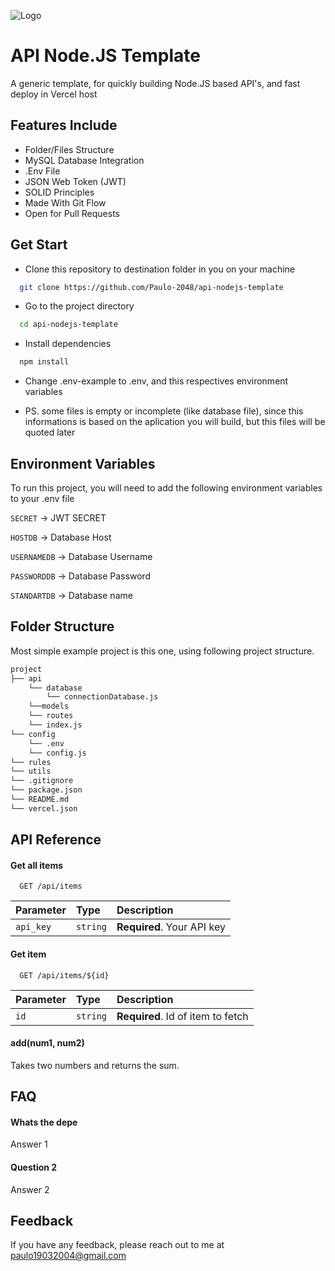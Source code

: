![Logo](https://dev-to-uploads.s3.amazonaws.com/uploads/articles/th5xamgrr6se0x5ro4g6.png)

# API Node.JS Template

A generic template, for quickly building Node.JS based API's, and fast deploy in Vercel host

## Features Include

- Folder/Files Structure
- MySQL Database Integration
- .Env File
- JSON Web Token (JWT)
- SOLID Principles
- Made With Git Flow
- Open for Pull Requests

## Get Start

- Clone this repository to destination folder in you on your machine

```bash
  git clone https://github.com/Paulo-2048/api-nodejs-template
```

- Go to the project directory

```bash
  cd api-nodejs-template
```

- Install dependencies

```bash
  npm install
```

- Change .env-example to .env, and this respectives environment variables

- PS. some files is empty or incomplete (like database file), since this informations is based on the aplication you will build, but this files will be quoted later

## Environment Variables

To run this project, you will need to add the following environment variables to your .env file

`SECRET` -> JWT SECRET

`HOSTDB` -> Database Host

`USERNAMEDB` -> Database Username

`PASSWORDDB` -> Database Password

`STANDARTDB` -> Database name

## Folder Structure

Most simple example project is this one, using following project structure.

```sh
project
├── api
    └── database
        └── connectionDatabase.js
    └──models
    └── routes
    └── index.js
└── config
    └── .env
    └── config.js
└── rules
└── utils
└── .gitignore
└── package.json
└── README.md
└── vercel.json
```

## API Reference

#### Get all items

```http
  GET /api/items
```

| Parameter | Type     | Description                |
| :-------- | :------- | :------------------------- |
| `api_key` | `string` | **Required**. Your API key |

#### Get item

```http
  GET /api/items/${id}
```

| Parameter | Type     | Description                       |
| :-------- | :------- | :-------------------------------- |
| `id`      | `string` | **Required**. Id of item to fetch |

#### add(num1, num2)

Takes two numbers and returns the sum.

## FAQ

#### Whats the depe

Answer 1

#### Question 2

Answer 2

## Feedback

If you have any feedback, please reach out to me at paulo19032004@gmail.com
